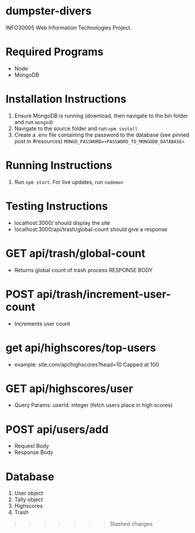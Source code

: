 # dumpster-divers

INFO30005 Web Information Technologies Project.

# Required Programs
- Node
- MongoDB

# Installation Instructions
1. Ensure MongoDB is running (download, then navigate to the bin folder and run `mongod`)
2. Navigate to the source folder and run `npm install`
3. Create a .env file containing the password to the database (see pinned post in #resources)
`MONGO_PASSWORD=<PASSWORD_TO_MONGODB_DATABASE>`

# Running Instructions
1. Run `npm start`. For live updates, run `nodemon`


# Testing Instructions
- localhost:3000/ should display the site
- localhost:3000/api/trash/global-count should give a response


# GET api/trash/global-count
- Returns global count of trash process RESPONSE BODY

# POST api/trash/increment-user-count
- Increments user count

# get api/highscores/top-users
- example: site.com/api/highscores?head=10 Capped at 100

# GET api/highscores/user
- Query Params:
     userId: integer (fetch users place in high scores)

# POST api/users/add
- Request Body
- Response Body

# Database
1. User object
2. Tally object
3. Highscores
4. Trash
>>>>>>> Stashed changes
